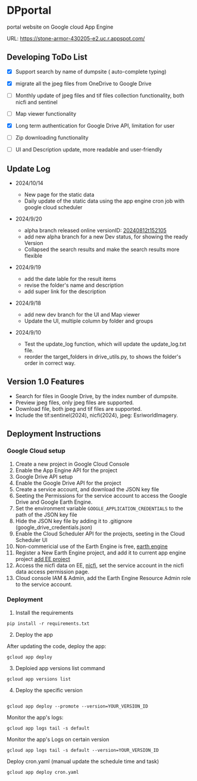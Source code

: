 # DPportal
portal website on Google cloud App Engine

URL: https://stone-armor-430205-e2.uc.r.appspot.com/

## Developing ToDo List
- [X] Support search by name of dumpsite ( auto-complete typing)
- [X] migrate all the jpeg files from OneDrive to Google Drive 
- [ ] Monthly update of jpeg files and tif files collection functionality, both nicfi and sentinel
- [ ] Map viewer functionality
- [X] Long term authentication for Google Drive API, limitation for user
- [ ] Zip downloading functionality
- [ ] UI and Description update, more readable and user-friendly


## Update Log
- 2024/10/14
    - New page for the static data
    - Daily update of the static data using the app engine cron job with google cloud scheduler

- 2024/9/20
    - alpha branch released online versionID: [20240812t152105](https://20240812t152105-dot-stone-armor-430205-e2.uc.r.appspot.com/)
    - add new alpha branch for a new Dev status, for showing the ready Version 
    - Collapsed the search results and make the search results more flexible 


- 2024/9/19
    - add the date lable for the result items 
    - revise the folder's name and description
    - add super link for the description


- 2024/9/18
    - add new dev branch for the UI and Map viewer
    - Update the UI, multiple column by folder and groups


- 2024/9/10
    - Test the update_log function, which will update the update_log.txt file.
    - reorder the target_folders in drive_utils.py, to shows the folder's order in correct way.



## Version 1.0 Features 
- Search for files in Google Drive, by the index number of dumpsite.
- Preview jpeg files, only jpeg files are supported.
- Download file, both jpeg and tif files are supported.
- Include the tif:sentinel(2024), nicfi(2024), jpeg: EsriworldImagery.




## Deployment Instructions

### Google Cloud setup

1. Create a new project in Google Cloud Console
2. Enable the App Engine API for the project
3. Google Drive API setup 
4. Enable the Google Drive API for the project
5. Create a service account, and download the JSON key file
6. Seeting the Permissions for the service account to access the Google Drive and Google Earth Engine.      
7. Set the environment variable `GOOGLE_APPLICATION_CREDENTIALS` to the path of the JSON key file
8. Hide the JSON key file by adding it to .gitignore (google_drive_credentials.json)
9. Enable the Cloud Scheduler API for the projects, seeting in the Cloud Scheduler UI
10. Non-commericial use of the Earth Engine is free, [earth engine](https://earthengine.google.com/noncommercial/)
11. Register a New Earth Engine project, and add it to current app engine project [add EE project](https://code.earthengine.google.com/register)
12. Access the nicfi data on EE, [nicfi](https://developers.planet.com/docs/integrations/gee/nicfi/), set the service account in the nicfi data access permission page.
13. Cloud console IAM & Admin, add the Earth Engine Resource Admin role to the service account.

### Deployment
1. Install the requirements

```
pip install -r requirements.txt
```

2. Deploy the app

After updating the code, deploy the app:
```
gcloud app deploy
```

3. Deploied app versions list command
```
gcloud app versions list
```

4. Deploy the specific version
```

gcloud app deploy --promote --version=YOUR_VERSION_ID
```

Monitor the app's logs:
```
gcloud app logs tail -s default
```

Monitor the app's Logs on certain version
```
gcloud app logs tail -s default --version=YOUR_VERSION_ID
```



Deploy cron.yaml (manual update the schedule time and task)
```
gcloud app deploy cron.yaml
```